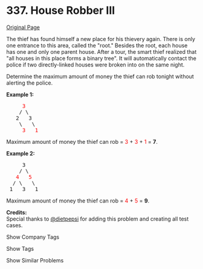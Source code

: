 # 337. House Robber III

[Original Page](https://leetcode.com/problems/house-robber-iii/)

The thief has found himself a new place for his thievery again. There is only one entrance to this area, called the "root." Besides the root, each house has one and only one parent house. After a tour, the smart thief realized that "all houses in this place forms a binary tree". It will automatically contact the police if two directly-linked houses were broken into on the same night.

Determine the maximum amount of money the thief can rob tonight without alerting the police.

**Example 1:**  

<pre>     <font color="red">3</font>
    / \
   2   3
    \   \ 
     <font color="red">3   1</font>
</pre>

Maximum amount of money the thief can rob = <font color="red">3</font> + <font color="red">3</font> + <font color="red">1</font> = **7**.

**Example 2:**  

<pre>     3
    / \
   <font color="red">4</font>   <font color="red">5</font>
  / \   \ 
 1   3   1
</pre>

Maximum amount of money the thief can rob = <font color="red">4</font> + <font color="red">5</font> = **9**.

**Credits:**  
Special thanks to [@dietpepsi](https://leetcode.com/discuss/user/dietpepsi) for adding this problem and creating all test cases.

<div>

<div id="company_tags" class="btn btn-xs btn-warning">Show Company Tags</div>

<span class="hidebutton" style="display: none;">[Uber](/company/uber/)</span></div>

<div>

<div id="tags" class="btn btn-xs btn-warning">Show Tags</div>

<span class="hidebutton" style="display: none;">[Tree](/tag/tree/) [Depth-first Search](/tag/depth-first-search/)</span></div>

<div>

<div id="similar" class="btn btn-xs btn-warning">Show Similar Problems</div>

<span class="hidebutton" style="display: none;">[(E) House Robber](/problems/house-robber/) [(M) House Robber II](/problems/house-robber-ii/)</span></div>